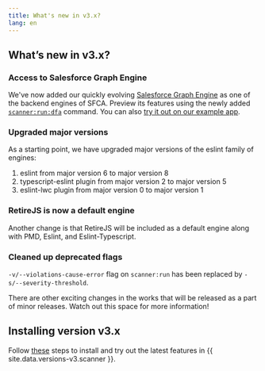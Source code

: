 ```yaml
---
title: What's new in v3.x?
lang: en
---
```


## What’s new in v3.x?

### Access to Salesforce Graph Engine
We've now added our quickly evolving [Salesforce Graph Engine](./en/v3.x/salesforce-graph-engine/introduction/) as one of the backend engines of SFCA. Preview its features using the newly added [`scanner:run:dfa`](./en/v3.x/scanner-commands/dfa/) command. You can also [try it out on our example app](./en/v3.x/salesforce-graph-engine/try-it-yourself/).

### Upgraded major versions
As a starting point, we have upgraded major versions of the eslint family of engines:
1. eslint from major version 6 to major version 8
2. typescript-eslint plugin from major version 2 to major version 5
3. eslint-lwc plugin from major version 0 to major version 1

### RetireJS is now a default engine
Another change is that RetireJS will be included as a default engine along with PMD, Eslint, and Eslint-Typescript.

### Cleaned up deprecated flags
`-v/--violations-cause-error` flag on `scanner:run` has been replaced by `-s/--severity-threshold`. 

There are other exciting changes in the works that will be released as a part of minor releases. Watch out this space for more information!


## Installing version v3.x
Follow [these](./en/v3.x/getting-started/install) steps to install and try out the latest features in {{ site.data.versions-v3.scanner }}.
